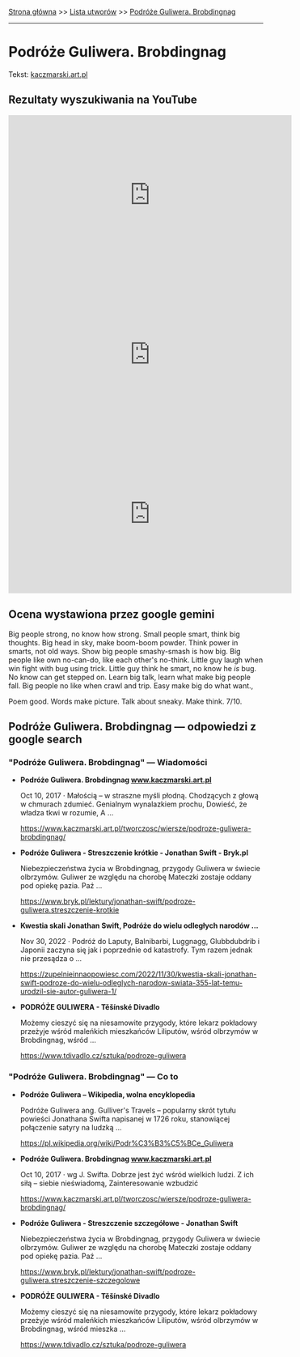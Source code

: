 [Strona główna](../index.md) >> [Lista utworów](../list.md) >> [Podróże Guliwera. Brobdingnag](443.md)

---

# Podróże Guliwera. Brobdingnag

Tekst: [kaczmarski.art.pl](https://www.kaczmarski.art.pl/tworczosc/wiersze/podroze-guliwera-brobdingnag/)

## Rezultaty wyszukiwania na YouTube

<iframe width="560" height="315" src="https://www.youtube.com/embed/il00YwoPdYA?si=IdontcarewhotheIRSsendsImnotpayingtaxes" title="YouTube video player" frameborder="0" allow="accelerometer; autoplay; clipboard-write; encrypted-media; gyroscope; picture-in-picture; web-share" referrerpolicy="strict-origin-when-cross-origin" allowfullscreen></iframe>

<iframe width="560" height="315" src="https://www.youtube.com/embed/7G2-5DdD1Yw?si=IdontcarewhotheIRSsendsImnotpayingtaxes" title="YouTube video player" frameborder="0" allow="accelerometer; autoplay; clipboard-write; encrypted-media; gyroscope; picture-in-picture; web-share" referrerpolicy="strict-origin-when-cross-origin" allowfullscreen></iframe>

<iframe width="560" height="315" src="https://www.youtube.com/embed/6QLnpS4bxtM?si=IdontcarewhotheIRSsendsImnotpayingtaxes" title="YouTube video player" frameborder="0" allow="accelerometer; autoplay; clipboard-write; encrypted-media; gyroscope; picture-in-picture; web-share" referrerpolicy="strict-origin-when-cross-origin" allowfullscreen></iframe>

## Ocena wystawiona przez google gemini

Big people strong, no know how strong. Small people smart, think big thoughts. Big head in sky, make boom-boom powder. Think power in smarts, not old ways. Show big people smashy-smash is how big. Big people like own no-can-do, like each other's no-think. Little guy laugh when win fight with bug using trick. Little guy think he smart, no know he *is* bug. No know can get stepped on. Learn big talk, learn what make big people fall. Big people no like when crawl and trip. Easy make big do what want.,

Poem good. Words make picture. Talk about sneaky. Make think. 7/10.


## Podróże Guliwera. Brobdingnag — odpowiedzi z google search

### "Podróże Guliwera. Brobdingnag" — Wiadomości

- **Podróże Guliwera. Brobdingnag www.kaczmarski.art.pl**

    Oct 10, 2017  ·  Małością – w straszne myśli płodną. Chodzących z głową w chmurach zdumieć. Genialnym wynalazkiem prochu, Dowieść, że władza tkwi w rozumie, A ... 

   <https://www.kaczmarski.art.pl/tworczosc/wiersze/podroze-guliwera-brobdingnag/>
- **Podróże Guliwera - Streszczenie krótkie - Jonathan Swift - Bryk.pl**

    Niebezpieczeństwa życia w Brobdingnag, przygody Guliwera w świecie olbrzymów. Guliwer ze względu na chorobę Mateczki zostaje oddany pod opiekę pazia. Paź ... 

   <https://www.bryk.pl/lektury/jonathan-swift/podroze-guliwera.streszczenie-krotkie>
- **Kwestia skali  Jonathan Swift, Podróże do wielu odległych narodów ...**

    Nov 30, 2022  ·  Podróż do Laputy, Balnibarbi, Luggnagg, Glubbdubdrib i Japonii zaczyna się jak i poprzednie od katastrofy. Tym razem jednak nie przesądza o ... 

   <https://zupelnieinnaopowiesc.com/2022/11/30/kwestia-skali-jonathan-swift-podroze-do-wielu-odleglych-narodow-swiata-355-lat-temu-urodzil-sie-autor-guliwera-1/>
- **PODRÓŻE GULIWERA - Těšínské Divadlo**

    Możemy cieszyć się na niesamowite przygody, które lekarz pokładowy przeżyje wśród maleńkich mieszkańców Liliputów, wśród olbrzymów w Brobdingnag, wśród ... 

   <https://www.tdivadlo.cz/sztuka/podroze-guliwera>

### "Podróże Guliwera. Brobdingnag" — Co to

- **Podróże Guliwera – Wikipedia, wolna encyklopedia**

    Podróże Guliwera ang. Gulliver's Travels – popularny skrót tytułu powieści Jonathana Swifta napisanej w 1726 roku, stanowiącej połączenie satyry na ludzką ... 

   <https://pl.wikipedia.org/wiki/Podr%C3%B3%C5%BCe_Guliwera>
- **Podróże Guliwera. Brobdingnag www.kaczmarski.art.pl**

    Oct 10, 2017  ·  wg J. Swifta. Dobrze jest żyć wśród wielkich ludzi. Z ich siłą – siebie nieświadomą, Zainteresowanie wzbudzić 

   <https://www.kaczmarski.art.pl/tworczosc/wiersze/podroze-guliwera-brobdingnag/>
- **Podróże Guliwera - Streszczenie szczegółowe - Jonathan Swift**

    Niebezpieczeństwa życia w Brobdingnag, przygody Guliwera w świecie olbrzymów. Guliwer ze względu na chorobę Mateczki zostaje oddany pod opiekę pazia. Paź ... 

   <https://www.bryk.pl/lektury/jonathan-swift/podroze-guliwera.streszczenie-szczegolowe>
- **PODRÓŻE GULIWERA - Těšínské Divadlo**

    Możemy cieszyć się na niesamowite przygody, które lekarz pokładowy przeżyje wśród maleńkich mieszkańców Liliputów, wśród olbrzymów w Brobdingnag, wśród mieszka ... 

   <https://www.tdivadlo.cz/sztuka/podroze-guliwera>

